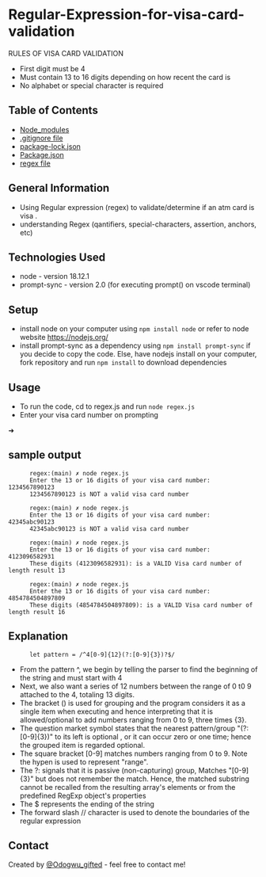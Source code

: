 # Regular-Expression-for-visa-card-validation
RULES OF VISA CARD VALIDATION
- First digit must be 4
- Must contain 13 to 16 digits depending on how recent the card is
- No alphabet or special character is required

## Table of Contents
* [Node_modules](https://github.com/giftibe/Regex-for-visa-card-validation/tree/main/node_modules)
* [.gitignore file](https://github.com/giftibe/Regex-for-visa-card-validation/blob/main/.gitignore)
* [package-lock.json](https://github.com/giftibe/Regex-for-visa-card-validation/blob/main/package-lock.json)
* [Package.json](https://github.com/giftibe/Regex-for-visa-card-validation/blob/main/package.json)
* [regex file](https://github.com/giftibe/Regex-for-visa-card-validation/blob/main/regex.js)


## General Information
- Using Regular expression (regex) to validate/determine if an atm card is visa  .
- understanding Regex (qantifiers, special-characters, assertion, anchors, etc) 

## Technologies Used
- node - version 18.12.1
- prompt-sync - version 2.0 (for executing prompt() on vscode terminal)
  


## Setup
- install node on your computer using 
  `npm install node` or refer to node website https://nodejs.org/
- install prompt-sync as a dependency using
  `npm install prompt-sync` if you decide to copy the code.
Else, have nodejs install on your computer, fork repository and run `npm install` to download dependencies

## Usage
- To run the code, cd to regex.js and run
`node regex.js`
- Enter your visa card number on prompting



➜

## sample output

          regex:(main) ✗ node regex.js
          Enter the 13 or 16 digits of your visa card number: 1234567890123
          1234567890123 is NOT a valid visa card number
          
          regex:(main) ✗ node regex.js
          Enter the 13 or 16 digits of your visa card number: 42345abc90123
          42345abc90123 is NOT a valid visa card number
          
          regex:(main) ✗ node regex.js
          Enter the 13 or 16 digits of your visa card number: 4123096582931
          These digits (4123096582931): is a VALID Visa card number of length result 13 
          
          regex:(main) ✗ node regex.js
          Enter the 13 or 16 digits of your visa card number: 4854784504897809
          These digits (4854784504897809): is a VALID Visa card number of length result 16 

## Explanation
          let pattern = /^4[0-9]{12}(?:[0-9]{3})?$/
          

- From the pattern ^, we begin by telling the parser to find the beginning of the string and must start with 4
- Next, we also want a series of 12 numbers between the range of 0 t0 9 attached to the 4, totaling 13 digits.
- The bracket () is used for grouping and the program considers it as a single item when executing and hence interpreting that it is allowed/optional to add numbers ranging from 0 to 9, three times {3}.
- The question market symbol states that the nearest pattern/group "(?:[0-9]{3})" to its left is optional , or it can occur zero or one time; hence the grouped item is regarded optional.
- The square bracket [0-9] matches numbers ranging from 0 to 9. Note the hypen is used to represent "range".
- The ?: signals that it is passive (non-capturing) group, Matches "[0-9]{3}" but does not remember the match. Hence, the matched substring cannot be recalled from the resulting array's elements or from the predefined RegExp object's properties
- The $ represents the ending of the string
- The forward slash // character is used to denote the boundaries of the regular expression



## Contact
Created by [@Odogwu_gifted](https://www.instagram.com/odogwu_gifted/?next=%2F) - feel free to contact me!
